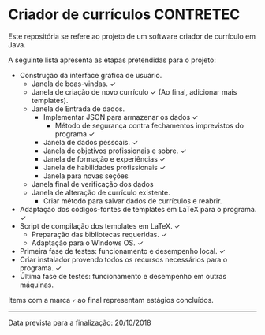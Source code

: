 # Criador de currículos CONTRETEC

Este repositória se refere ao projeto de um software criador de currículo em Java.


A seguinte lista apresenta as etapas pretendidas para o projeto:

* Construção da interface gráfica de usuário.
  - Janela de boas-vindas. &#10003;
  - Janela de criação de novo currículo &#10003; (Ao final, adicionar mais templates).
  - Janela de Entrada de dados.
    - Implementar JSON para armazenar os dados &#10003;
      - Método de segurança contra fechamentos imprevistos do programa &#10003;
    - Janela de dados pessoais. &#10003;
    - Janela de objetivos profissionais e sobre. &#10003;
    - Janela de formação e experiências &#10003;
    - Janela de habilidades profissionais &#10003;
    - Janela para novas seções
  - Janela final de verificação dos dados
  - Janela de alteração de currículo existente.
    - Criar método para salvar dados de currículos e reabrir. 
* Adaptação dos códigos-fontes de templates em LaTeX para o programa. &#10003;
* Script de compilação dos templates em LaTeX. &#10003;
  - Preparação das bibliotecas requeridas. &#10003;
  - Adaptação para o Windows OS. &#10003;
* Primeira fase de testes: funcionamento e desempenho local. &#10003;
* Criar instalador provendo todos os recursos necessários para o programa. &#10003;
* Última fase de testes: funcionamento e desempenho em outras máquinas.

Items com a marca <code>&#10003;</code> ao final representam estágios concluídos.

<hr />
Data prevista para a finalização: 20/10/2018
